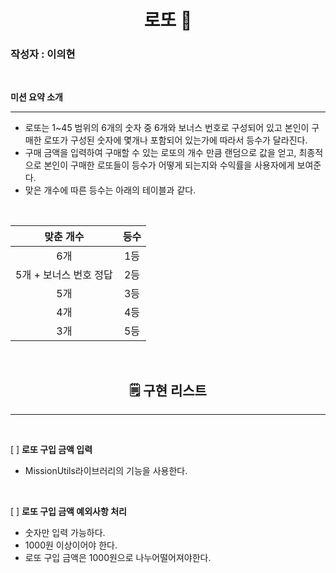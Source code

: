 <center>

# **로또 🎱**

</center>

### 작성자 : 이의현

<br/>

**미션 요약 소개**

---

- 로또는 1~45 범위의 6개의 숫자 중 6개와 보너스 번호로 구성되어 있고 본인이 구매한 로또가 구성된 숫자에 몇개나 포함되어 있는가에 따라서 등수가 달라진다.
- 구매 금액을 입력하여 구매할 수 있는 로또의 개수 만큼 랜덤으로 값을 얻고, 최종적으로 본인이 구매한 로또들이 등수가 어떻게 되는지와 수익률을 사용자에게 보여준다.
- 맞은 개수에 따른 등수는 아래의 테이블과 같다.

<br/>

|       맞춘 개수        | 등수 |
| :--------------------: | :--: |
|          6개           | 1등  |
| 5개 + 보너스 번호 정답 | 2등  |
|          5개           | 3등  |
|          4개           | 4등  |
|          3개           | 5등  |

<br/>

<center>

## **🗒 구현 리스트**

</center>

---

<br/>

[ ] **로또 구입 금액 입력**

- MissionUtils라이브러리의 기능을 사용한다.

<br/>

[ ] **로또 구입 금액 예외사항 처리**

- 숫자만 입력 가능하다.
- 1000원 이상이어야 한다.
- 로또 구입 금액은 1000원으로 나누어떨어져야한다.

